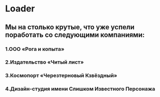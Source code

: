 # Loader

## Мы на столько крутые, что уже успели поработать со следующими компаниями:

### 1.ООО «Рога и копыта»
### 2.Издательство «Читый лист»
### 3.Космопорт «Черезтерновый Кзвёздный»
### 4.Дизайн-студия имени Слишком Известного Персонажа